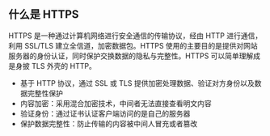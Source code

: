 ## 什么是 HTTPS

HTTPS 是一种通过计算机网络进行安全通信的传输协议，经由 HTTP 进行通信，利用 SSL/TLS 建立全信道，加密数据包。HTTPS 使用的主要目的是提供对网站服务器的身份认证，同时保护交换数据的隐私与完整性。HTTPS 可以简单理解成是身披 TLS 外壳的 HTTP。

- 基于 HTTP 协议，通过 SSL 或 TLS 提供加密处理数据、验证对方身份以及数据完整性保护
- 内容加密：采用混合加密技术，中间者无法直接查看明文内容
- 验证身份：通过证书认证客户端访问的是自己的服务器
- 保护数据完整性：防止传输的内容被中间人冒充或者篡改
